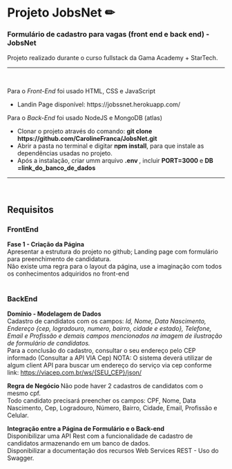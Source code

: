 # Projeto JobsNet     ✏

### Formulário de cadastro para vagas (front end e back end) - JobsNet

Projeto realizado durante o curso fullstack da Gama Academy + StarTech.

<hr><br>
  
 Para o *Front-End* foi usado HTML, CSS e JavaScript
 
<ul>
 <li>
    Landin Page disponível: https://jobssnet.herokuapp.com/
 </li>
</ul> 
 
 
 Para o *Back-End* foi usado NodeJS e MongoDB (atlas)
  
<ul>
 <li>
    Clonar o projeto através do comando:  <strong>git clone https://github.com/CarolineFranca/JobsNet.git</strong>
 </li>
 <li> 
    Abrir a pasta no terminal e digitar <strong>npm install</strong>, para que instale as dependências usadas no projeto.
 </li>
 <li> 
   Após a instalação, criar umm arquivo <strong> .env </strong>, incluir <strong> PORT=3000 </strong> e <strong> DB =link_do_banco_de_dados </strong>
 </li>
</ul> 


<hr><br>

## Requisitos

### FrontEnd
<strong>  Fase 1 -  Criação da Página </strong> <br> 
        Apresentar a estrutura do projeto no github;
        Landing page com formulário para preenchimento de candidatura. <br>
        Não existe uma regra para o layout da página, use a imaginação com todos os conhecimentos adquiridos no front-end
<br> <br>

### BackEnd
<strong> Domínio - Modelagem de Dados </strong>       
 Cadastro de candidatos com os campos: *Id, Nome, Data Nascimento, Endereço {cep, logradouro, numero, bairro, cidade e estado}, Telefone, Email e Profissão e demais campos mencionados na imagem de ilustração de formulário de candidatos.* <br>
 Para a conclusão do cadastro, consultar o seu endereço pelo CEP informado (Consultar a API VIA Cep) NOTA: O sistema deverá utilizar de algum client API para buscar um endereço do serviço via cep conforme link: https://viacep.com.br/ws/{SEU_CEP}/json/
 
<strong> Regra de Negócio </strong> 
Não pode haver 2 cadastros de candidatos com o mesmo cpf. <br>
Todo candidato precisará preencher os campos: CPF, Nome, Data Nascimento, Cep, Logradouro, Número, Bairro, Cidade, Email, Profissão e Celular.

<strong> Integração entre a Página de Formulário e o Back-end </strong> <br>
Disponibilizar uma API Rest com a funcionalidade de cadastro de candidatos armazenando em um banco de dados. <br>
Disponibilizar a documentação dos recursos Web Services REST - Uso do Swagger.
